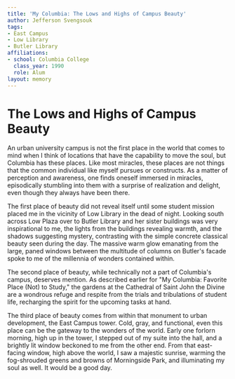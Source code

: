 ```yaml
---
title: 'My Columbia: The Lows and Highs of Campus Beauty'
author: Jefferson Svengsouk
tags:
- East Campus
- Low Library
- Butler Library
affiliations:
- school: Columbia College
  class_year: 1990
  role: Alum
layout: memory
---
```


# The Lows and Highs of Campus Beauty

An urban university campus is not the first place in the world that comes to mind when I think of locations that have the capability to move the soul, but Columbia has these places. Like most miracles, these places are not things that the common individual like myself pursues or constructs. As a matter of perception and awareness, one finds oneself immersed in miracles, episodically stumbling into them with a surprise of realization and delight, even though they always have been there.

The first place of beauty did not reveal itself until some student mission placed me in the vicinity of Low Library in the dead of night. Looking south across Low Plaza over to Butler Library and her sister buildings was very inspirational to me, the lights from the buildings revealing warmth, and the shadows suggesting mystery, contrasting with the simple concrete classical beauty seen during the day. The massive warm glow emanating from the large, paned windows between the multitude of columns on Butler's facade spoke to me of the millennia of wonders contained within.

The second place of beauty, while technically not a part of Columbia's campus, deserves mention. As described earlier for "My Columbia: Favorite Place (Not) to Study," the gardens at the Cathedral of Saint John the Divine are a wondrous refuge and respite from the trials and tribulations of student life, recharging the spirit for the upcoming tasks at hand.

The third place of beauty comes from within that monument to urban development, the East Campus tower. Cold, gray, and functional, even this place can be the gateway to the wonders of the world. Early one forlorn morning, high up in the tower, I stepped out of my suite into the hall, and a brightly lit window beckoned to me from the other end. From that east-facing window, high above the world, I saw a majestic sunrise, warming the fog-shrouded greens and browns of Morningside Park, and illuminating my soul as well. It would be a good day.
